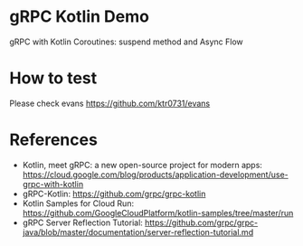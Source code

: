 gRPC Kotlin Demo
================

gRPC with Kotlin Coroutines: suspend method and Async Flow

# How to test

Please check evans  https://github.com/ktr0731/evans

# References

* Kotlin, meet gRPC: a new open-source project for modern apps: https://cloud.google.com/blog/products/application-development/use-grpc-with-kotlin
* gRPC-Kotlin: https://github.com/grpc/grpc-kotlin
* Kotlin Samples for Cloud Run: https://github.com/GoogleCloudPlatform/kotlin-samples/tree/master/run
* gRPC Server Reflection Tutorial: https://github.com/grpc/grpc-java/blob/master/documentation/server-reflection-tutorial.md
